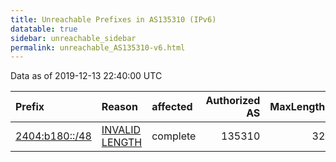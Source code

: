 ```yaml
---
title: Unreachable Prefixes in AS135310 (IPv6)
datatable: true
sidebar: unreachable_sidebar
permalink: unreachable_AS135310-v6.html
---
```


Data as of 2019-12-13 22:40:00 UTC


<div class="datatable-begin"></div>

| Prefix                                                 | Reason                                                                                                    | affected   |   Authorized AS |   MaxLength | Anchor                                       |   unreachable /48s |
|:-------------------------------------------------------|:----------------------------------------------------------------------------------------------------------|:-----------|----------------:|------------:|:---------------------------------------------|-------------------:|
| [2404:b180::/48](https://stat.ripe.net/2404:b180::/48) | [INVALID LENGTH](https://rpki-validator.ripe.net/announcement-preview?asn=AS135310&prefix=2404:b180::/48) | complete   |          135310 |          32 | [APNIC](unreachable_APNIC_RPKI_Root-v6.html) |                  1 |

<div class="datatable-end"></div>